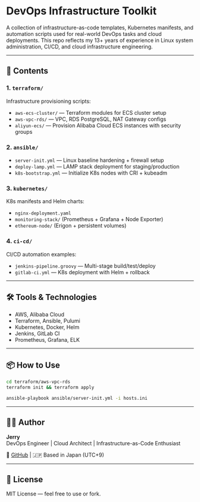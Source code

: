 # DevOps Infrastructure Toolkit

A collection of infrastructure-as-code templates, Kubernetes manifests, and automation scripts used for real-world DevOps tasks and cloud deployments. This repo reflects my 13+ years of experience in Linux system administration, CI/CD, and cloud infrastructure engineering.

---

## 🔧 Contents

### 1. `terraform/`
Infrastructure provisioning scripts:
- `aws-ecs-cluster/` — Terraform modules for ECS cluster setup
- `aws-vpc-rds/` — VPC, RDS PostgreSQL, NAT Gateway configs
- `aliyun-ecs/` — Provision Alibaba Cloud ECS instances with security groups

### 2. `ansible/`
- `server-init.yml` — Linux baseline hardening + firewall setup
- `deploy-lamp.yml` — LAMP stack deployment for staging/production
- `k8s-bootstrap.yml` — Initialize K8s nodes with CRI + kubeadm

### 3. `kubernetes/`
K8s manifests and Helm charts:
- `nginx-deployment.yaml`
- `monitoring-stack/` (Prometheus + Grafana + Node Exporter)
- `ethereum-node/` (Erigon + persistent volumes)

### 4. `ci-cd/`
CI/CD automation examples:
- `jenkins-pipeline.groovy` — Multi-stage build/test/deploy
- `gitlab-ci.yml` — K8s deployment with Helm + rollback

---

## 🛠 Tools & Technologies
- AWS, Alibaba Cloud
- Terraform, Ansible, Pulumi
- Kubernetes, Docker, Helm
- Jenkins, GitLab CI
- Prometheus, Grafana, ELK

---

## 📦 How to Use

```bash
cd terraform/aws-vpc-rds
terraform init && terraform apply
```

```bash
ansible-playbook ansible/server-init.yml -i hosts.ini
```

---

## 👨‍💻 Author
**Jerry**  
DevOps Engineer | Cloud Architect | Infrastructure-as-Code Enthusiast

🔗 [GitHub](https://github.com/yourusername) | 🇯🇵 Based in Japan (UTC+9)

---

## 📄 License
MIT License — feel free to use or fork.

